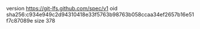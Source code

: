 version https://git-lfs.github.com/spec/v1
oid sha256:c934e949c2d94310418e33f5763b98763b058ccaa34ef2657b16e51f7c87089e
size 378
